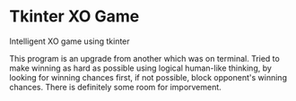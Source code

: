 # Tkinter XO Game

Intelligent XO game using tkinter

This program is an upgrade from another which was on terminal.
Tried to make winning as hard as possible using logical human-like thinking, by looking for winning chances first, if not possible, block opponent's winning chances.
There is definitely some room for imporvement.
